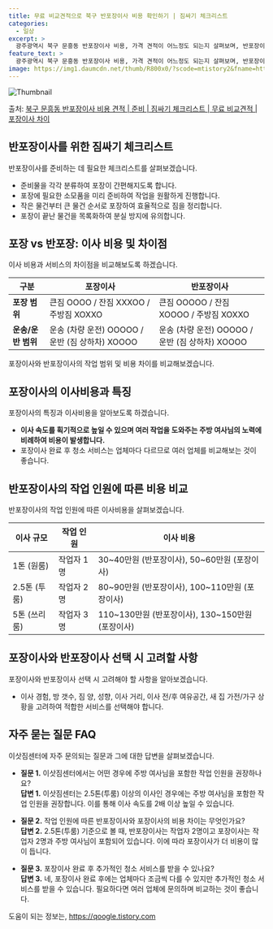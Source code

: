 ```yaml
---
title: 무료 비교견적으로 북구 반포장이사 비용 확인하기 | 짐싸기 체크리스트
categories:
  - 일상
excerpt: >
  광주광역시 북구 문흥동 반포장이사 비용, 가격 견적이 어느정도 되는지 살펴보며, 반포장이사를 준비함에 있어 짐싸기 준비 체크리스트가 무엇인지 보겠습니다. 마지막으로 포장이사와 차이점을 통해 무료 비교견적으로 어떤 것이 더 합리적인 선택인지 공유 드립니다.북구 문흥동 포장이사 견적 샘플 보기 👈 클릭북구 문흥동 포장이사 가격 살펴보기 👈 클릭북구 문흥동 반포장이사 평균 이사 비용평수북구 문흥동 평균 이사 비용원룸 이사9평 이하 (1톤)30만원~투룸/쓰리룸 이사16평 ~ 20평 (2.5톤)80만원~쓰리룸 이사21평 (5톤) ~110만원~우리집 무료 이사견적 받기 👈 클릭포장 vs 반포장: 가장 큰 차이점포장이사는 짐 정리부터 이사까지 전반적으로 담당하며 가격은 1톤 50만원, 2.5톤 100만원, 5톤..
feature_text: >
  광주광역시 북구 문흥동 반포장이사 비용, 가격 견적이 어느정도 되는지 살펴보며, 반포장이사를 준비함에 있어 짐싸기 준비 체크리스트가 무엇인지 보겠습니다. 마지막으로 포장이사와 차이점을 통해 무료 비교견적으로 어떤 것이 더 합리적인 선택인지 공유 드립니다.북구 문흥동 포장이사 견적 샘플 보기 👈 클릭북구 문흥동 포장이사 가격 살펴보기 👈 클릭북구 문흥동 반포장이사 평균 이사 비용평수북구 문흥동 평균 이사 비용원룸 이사9평 이하 (1톤)30만원~투룸/쓰리룸 이사16평 ~ 20평 (2.5톤)80만원~쓰리룸 이사21평 (5톤) ~110만원~우리집 무료 이사견적 받기 👈 클릭포장 vs 반포장: 가장 큰 차이점포장이사는 짐 정리부터 이사까지 전반적으로 담당하며 가격은 1톤 50만원, 2.5톤 100만원, 5톤..
image: https://img1.daumcdn.net/thumb/R800x0/?scode=mtistory2&fname=https%3A%2F%2Fblog.kakaocdn.net%2Fdn%2FWxqTX%2FbtsHcTEQsRz%2FDr0g8mXzNjPzJKKXm7odK1%2Fimg.webp
---
```


![Thumbnail](https://img1.daumcdn.net/thumb/R800x0/?scode=mtistory2&fname=https%3A%2F%2Fblog.kakaocdn.net%2Fdn%2FWxqTX%2FbtsHcTEQsRz%2FDr0g8mXzNjPzJKKXm7odK1%2Fimg.webp)

<p>출처: <a href="https://qoogle.tistory.com/9547" rel="dofollow">북구 문흥동 반포장이사 비용 견적 | 준비 | 짐싸기 체크리스트 | 무료 비교견적 | 포장이사 차이</a> </p>

## 반포장이사를 위한 짐싸기 체크리스트

반포장이사를 준비하는 데 필요한 체크리스트를 살펴보겠습니다.

  * 준비물을 각각 분류하여 포장이 간편해지도록 합니다.
  * 포장에 필요한 소모품을 미리 준비하여 작업을 원활하게 진행합니다.
  * 작은 물건부터 큰 물건 순서로 포장하여 효율적으로 짐을 정리합니다.
  * 포장이 끝난 물건을 목록화하여 분실 방지에 유의합니다.



## 포장 vs 반포장: 이사 비용 및 차이점

이사 비용과 서비스의 차이점을 비교해보도록 하겠습니다.

**구분** | **포장이사** | **반포장이사**  
---|---|---  
**포장 범위** | 큰짐 OOOO / 잔짐 XXXOO / 주방짐 XOXXO | 큰짐 OOOOO / 잔짐 XOOOO / 주방짐 XOXXO  
**운송/운반 범위** | 운송 (차량 운전) OOOOO / 운반 (짐 상하차) XOOOO | 운송 (차량 운전) OOOOO / 운반 (짐 상하차) XOOOO  
  
포장이사와 반포장이사의 작업 범위 및 비용 차이를 비교해보겠습니다.



## 포장이사의 이사비용과 특징

포장이사의 특징과 이사비용을 알아보도록 하겠습니다.

  * **이사 속도를 획기적으로 높일 수 있으며 여러 작업을 도와주는 주방 여사님의 노력에 비례하여 비용이 발생합니다.**
  * 포장이사 완료 후 청소 서비스는 업체마다 다르므로 여러 업체를 비교해보는 것이 좋습니다.



## 반포장이사의 작업 인원에 따른 비용 비교

반포장이사의 작업 인원에 따른 이사비용을 살펴보겠습니다.

**이사 규모** | **작업 인원** | **이사 비용**  
---|---|---  
1톤 (원룸) | 작업자 1명 | 30~40만원 (반포장이사), 50~60만원 (포장이사)  
2.5톤 (투룸) | 작업자 2명 | 80~90만원 (반포장이사), 100~110만원 (포장이사)  
5톤 (쓰리룸) | 작업자 3명 | 110~130만원 (반포장이사), 130~150만원 (포장이사)  
  


## 포장이사와 반포장이사 선택 시 고려할 사항

포장이사와 반포장이사 선택 시 고려해야 할 사항을 알아보겠습니다.

  * 이사 경험, 방 갯수, 짐 양, 성향, 이사 거리, 이사 전/후 여유공간, 새 집 가전/가구 상황을 고려하여 적합한 서비스를 선택해야 합니다.



## 자주 묻는 질문 FAQ

이삿짐센터에 자주 문의되는 질문과 그에 대한 답변을 살펴보겠습니다.

  * **질문 1.** 이삿짐센터에서는 어떤 경우에 주방 여사님을 포함한 작업 인원을 권장하나요?   
**답변 1.** 이삿짐센터는 2.5톤(투룸) 이상의 이사인 경우에는 주방 여사님을 포함한 작업 인원을 권장합니다. 이를 통해 이사 속도를
2배 이상 높일 수 있습니다.

  * **질문 2.** 작업 인원에 따른 반포장이사와 포장이사의 비용 차이는 무엇인가요?   
**답변 2.** 2.5톤(투룸) 기준으로 볼 때, 반포장이사는 작업자 2명이고 포장이사는 작업자 2명과 주방 여사님이 포함되어 있습니다.
이에 따라 포장이사가 더 비용이 많이 듭니다.

  * **질문 3.** 포장이사 완료 후 추가적인 청소 서비스를 받을 수 있나요?   
**답변 3.** 네, 포장이사 완료 후에는 업체마다 조금씩 다를 수 있지만 추가적인 청소 서비스를 받을 수 있습니다. 필요하다면 여러
업체에 문의하며 비교하는 것이 좋습니다.



 

도움이 되는 정보는, <a href="https://qoogle.tistory.com" rel="dofollow">https://qoogle.tistory.com</a>


